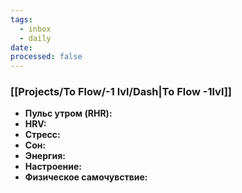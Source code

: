 ```yaml
---
tags:
  - inbox
  - daily
date:
processed: false
---
```


### [[Projects/To Flow/-1 lvl/Dash|To Flow -1lvl]]

- **Пульс утром (RHR):** 
- **HRV:** 
- **Стресс:**
- **Сон:**
- **Энергия:**
- **Настроение:** 
- **Физическое самочувствие:** 
